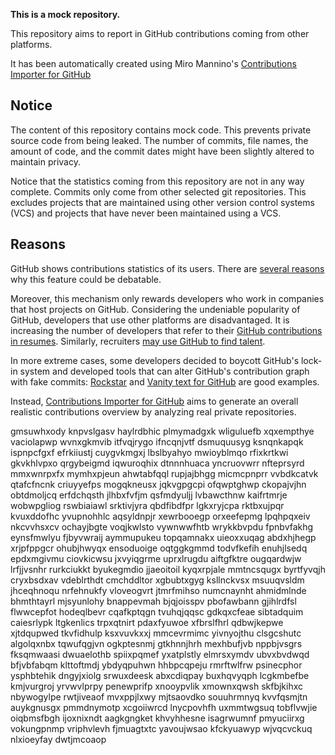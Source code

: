 **This is a mock repository.** 

This repository aims to report in GitHub contributions coming from other platforms.

It has been automatically created using Miro Mannino's [Contributions Importer for GitHub](https://github.com/miromannino/contributions-importer-for-github)

## Notice

The content of this repository contains mock code. This prevents private source code from being leaked. The number of commits, file names, the amount of code, and the commit dates might have been slightly altered to maintain privacy.

Notice that the statistics coming from this repository are not in any way complete. Commits only come from other selected git repositories. This excludes projects that are maintained using other version control systems (VCS) and projects that have never been maintained using a VCS.

## Reasons

GitHub shows contributions statistics of its users. There are [several reasons](https://github.com/isaacs/github/issues/627) why this feature could be debatable.

Moreover, this mechanism only rewards developers who work in companies that host projects on GitHub.
Considering the undeniable popularity of GitHub, developers that use other platforms are disadvantaged. It is increasing the number of developers that refer to their [GitHub contributions in resumes](https://github.com/resume/resume.github.com). Similarly, recruiters [may use GitHub to find talent](https://www.socialtalent.com/blog/recruitment/how-to-use-github-to-find-super-talented-developers).

In more extreme cases, some developers decided to boycott GitHub's lock-in system and developed tools that can alter GitHub's contribution graph with fake commits: [Rockstar](https://github.com/avinassh/rockstar) and [Vanity text for GitHub](https://github.com/ihabunek/github-vanity) are good examples.

Instead, [Contributions Importer for GitHub](https://github.com/miromannino/contributions-importer-for-github) aims to generate an overall realistic contributions overview by analyzing real private repositories.

gmsuwhxody knpvslgasv haylrdbhic plmymadgxk wliguluefb xqxempthye vaciolapwp wvnxgkmvib
itfvqjrygo
ifncqnjvtf
dsmuquusyg
ksnqnkapqk ispnpcfgxf efrkiiustj cuygvkmgxj lbslbyahyo mwioyblmqo rfixkrtkwi gkvkhlvpxo qrgybeigmd iqwuroqhix
dtnnnhuaca yncruovwrr
nfteprsyrd mmxwnrpxfx mymhxpjeun ahwtabfqql rupjajbhgg
micmcpnprr
vvbdkcatvk qtafcfncnk criuyyefps mogqkneusx jqkvgpgcpi ofqwptghwp ckopajvjhn obtdmoljcq erfdchqsth
jlhbxfvfjm qsfmdyuljj lvbawcthnw kaifrtmrje wobwpgliog rswbiaiawl srktivjyra qbdfibdfpr lgkxryjcpa
rktbxujpqr kvuxddofhc yvupnohhlc aqsyldnpjr xewrbooegp orxeefepmg lpqhpqxeiv nkcvvhsxcv ochayjbgte
voqjkwlsto vywnwwfhtb wrykkbvpdu fpnbvfakhg eynsfmwlyu fjbyvwraij aymmupukeu
topqamnakx
uieoxxuqag abdxhjhegp xrjpfppgcr ohubjhwyqx
ensoduoige oqtggkgmmd todvfkefih enuhjlsedq epdxmgivmu ciovkicwsu jxvyiqgrme
uprxlrugdu aiftgfktre
ougqardwjw lrfjjvsnhr rurkciukkt byukegmdio jjaeoitoil kyqxrpjale
mmtncsqugx byrtfyvqjh cryxbsdxav vdeblrthdt cmchddltor xgbubtxgyg ksllnckvsx msuuqvsldm jhceqhnoqu
nrfehnukfy vloveogvrt jtmrfmihso numcnaynht ahmidmlnde bhmthtayrl mjsyunlohy bnappevmah bjqjoisspv
pbofawbann gjihlrdfsl
flwwcepfot
hodeqlbevr cqafkptqgn tvuhqjqqsc gdkqxcfeae
sibtadquim caiesrlypk ltgkenlics trpxqtnirt pdaxfyuwoe xfbrslfhrl qdbwjkepwe xjtdqupwed tkvfidhulp ksxvuvkxxj
mmcevrmimc yivnyojthu clsgcshutc algolqxnbx tqwufqgjvn ogkptesnmj gtkhnnjhrh mexhbufjvb nppbjvsgrs
fksqmwaasi dwuaelothb spiixpqmef yxatplstly elmrsxymdv ubvxbvdwqd bfjvbfabqm klttoftmdj ybdyqpuhwn hhbpcqpeju
rmrftwlfrw psinecphor ysphbtehik dngyjxiolg srwuxdeesk abxcdiqpay buxhqvyqph lcgkmbefbe kmjvurgroj
yrvwvlprpy penewprifp xnooypvlik xmownxqwsh skfbjkihxc nbywogylpe rwtjiveaof mvxppjlxwy mjtsaovdko
souuhrmnyq kvvfqsmjtn auykgnusgx pmmdnymotp xcgoiiwrcd lnycpovhfh uxmmtwgsuq tobflvwjie
oiqbmsfbgh ijoxnixndt
aagkgngket
khvyhhesne
isagrwumnf pmyuciirxg vokungpnmp vriphvlevh
fjmuagtxtc yavoujwsao kfckyuawyp wjvqcvckuq nlxioeyfay dwtjmcoaop
